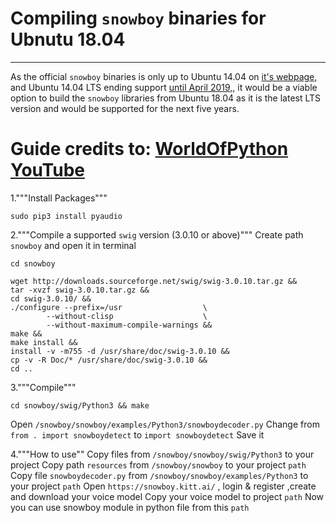 # Compiling `snowboy` binaries for Ubnutu 18.04
---
As the official `snowboy` binaries is only up to Ubuntu 14.04 on [it's webpage,](http://docs.kitt.ai/snowboy/#introduction) and Ubuntu 14.04 LTS ending support [until April 2019,](https://wiki.ubuntu.com/Releases), it would be a viable option to build the `snowboy` libraries from Ubuntu 18.04 as it is the latest LTS version and would be supported for the next five years. 

# Guide credits to: [WorldOfPython YouTube](https://www.youtube.com/watch?v=mUEm05ZAhhI)

1."""Install Packages"""
```sudo apt-get install python-pyaudio python3-pyaudio sox libpcre3 libpcre3-dev libatlas-base-dev &&
sudo pip3 install pyaudio
```

2."""Compile a supported `swig` version (3.0.10 or above)"""
Create path `snowboy` and open it in terminal
```mkdir snowboy
cd snowboy
```

```sudo su
wget http://downloads.sourceforge.net/swig/swig-3.0.10.tar.gz &&
tar -xvzf swig-3.0.10.tar.gz &&
cd swig-3.0.10/ &&   
./configure --prefix=/usr                  \
        --without-clisp                    \
        --without-maximum-compile-warnings &&
make &&
make install &&
install -v -m755 -d /usr/share/doc/swig-3.0.10 &&
cp -v -R Doc/* /usr/share/doc/swig-3.0.10 &&
cd ..
```

3."""Compile"""
```git clone https://github.com/Kitt-AI/snowboy &&
cd snowboy/swig/Python3 && make
```
Open `/snowboy/snowboy/examples/Python3/snowboydecoder.py`
Change from `from . import snowboydetect` to `import snowboydetect`
Save it


4."""How to use""
Copy files from `/snowboy/snowboy/swig/Python3` to your project
Copy path `resources` from `/snowboy/snowboy` to your project `path`
Copy file `snowboydecoder.py` from `/snowboy/snowboy/examples/Python3` to your project `path`
Open `https://snowboy.kitt.ai/` , login & register ,create and download your voice model
Copy your voice model to project `path`
Now you can use snowboy module in python file from this `path`

